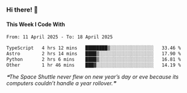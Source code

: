### Hi there! 👋

#### This Week I Code With
<!--START_SECTION:waka-->

```txt
From: 11 April 2025 - To: 18 April 2025

TypeScript   4 hrs 12 mins   ████████▒░░░░░░░░░░░░░░░░   33.46 %
Astro        2 hrs 14 mins   ████▒░░░░░░░░░░░░░░░░░░░░   17.90 %
Python       2 hrs 6 mins    ████▒░░░░░░░░░░░░░░░░░░░░   16.81 %
Other        1 hr 46 mins    ███▓░░░░░░░░░░░░░░░░░░░░░   14.19 %
```

<!--END_SECTION:waka-->

<!--STARTS_HERE_QUOTE_README-->
<i>❝The Space Shuttle never flew on new year’s day or eve because its computers couldn’t handle a year rollover.❞</i>
<!--ENDS_HERE_QUOTE_README-->
